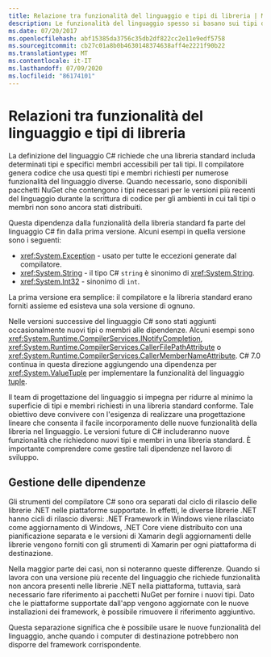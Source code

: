 ```yaml
---
title: Relazione tra funzionalità del linguaggio e tipi di libreria | Microsoft Docs
description: Le funzionalità del linguaggio spesso si basano sui tipi di libreria per l'implementazione. Comprendere la relazione.
ms.date: 07/20/2017
ms.openlocfilehash: abf15385da3756c35db2df822cc2e11e9edf5758
ms.sourcegitcommit: cb27c01a8b0b4630148374638aff4e2221f90b22
ms.translationtype: MT
ms.contentlocale: it-IT
ms.lasthandoff: 07/09/2020
ms.locfileid: "86174101"
---
```

# <a name="relationships-between-language-features-and-library-types"></a>Relazioni tra funzionalità del linguaggio e tipi di libreria

La definizione del linguaggio C# richiede che una libreria standard includa determinati tipi e specifici membri accessibili per tali tipi. Il compilatore genera codice che usa questi tipi e membri richiesti per numerose funzionalità del linguaggio diverse. Quando necessario, sono disponibili pacchetti NuGet che contengono i tipi necessari per le versioni più recenti del linguaggio durante la scrittura di codice per gli ambienti in cui tali tipi o membri non sono ancora stati distribuiti.

Questa dipendenza dalla funzionalità della libreria standard fa parte del linguaggio C# fin dalla prima versione. Alcuni esempi in quella versione sono i seguenti:

* <xref:System.Exception> - usato per tutte le eccezioni generate dal compilatore.
* <xref:System.String> - il tipo C# `string` è sinonimo di <xref:System.String>.
* <xref:System.Int32> - sinonimo di `int`.

La prima versione era semplice: il compilatore e la libreria standard erano forniti assieme ed esisteva una sola versione di ognuno.

Nelle versioni successive del linguaggio C# sono stati aggiunti occasionalmente nuovi tipi o membri alle dipendenze. Alcuni esempi sono <xref:System.Runtime.CompilerServices.INotifyCompletion>, <xref:System.Runtime.CompilerServices.CallerFilePathAttribute> o <xref:System.Runtime.CompilerServices.CallerMemberNameAttribute>. C# 7.0 continua in questa direzione aggiungendo una dipendenza per <xref:System.ValueTuple> per implementare la funzionalità del linguaggio [tuple](../language-reference/builtin-types/value-tuples.md).

Il team di progettazione del linguaggio si impegna per ridurre al minimo la superficie di tipi e membri richiesti in una libreria standard conforme. Tale obiettivo deve convivere con l'esigenza di realizzare una progettazione lineare che consenta il facile incorporamento delle nuove funzionalità della libreria nel linguaggio. Le versioni future di C# includeranno nuove funzionalità che richiedono nuovi tipi e membri in una libreria standard. È importante comprendere come gestire tali dipendenze nel lavoro di sviluppo.

## <a name="managing-your-dependencies"></a>Gestione delle dipendenze

Gli strumenti del compilatore C# sono ora separati dal ciclo di rilascio delle librerie .NET nelle piattaforme supportate. In effetti, le diverse librerie .NET hanno cicli di rilascio diversi: .NET Framework in Windows viene rilasciato come aggiornamento di Windows, .NET Core viene distribuito con una pianificazione separata e le versioni di Xamarin degli aggiornamenti delle librerie vengono forniti con gli strumenti di Xamarin per ogni piattaforma di destinazione.

Nella maggior parte dei casi, non si noteranno queste differenze. Quando si lavora con una versione più recente del linguaggio che richiede funzionalità non ancora presenti nelle librerie .NET nella piattaforma, tuttavia, sarà necessario fare riferimento ai pacchetti NuGet per fornire i nuovi tipi.
Dato che le piattaforme supportate dall'app vengono aggiornate con le nuove installazioni dei framework, è possibile rimuovere il riferimento aggiuntivo.

Questa separazione significa che è possibile usare le nuove funzionalità del linguaggio, anche quando i computer di destinazione potrebbero non disporre del framework corrispondente.

